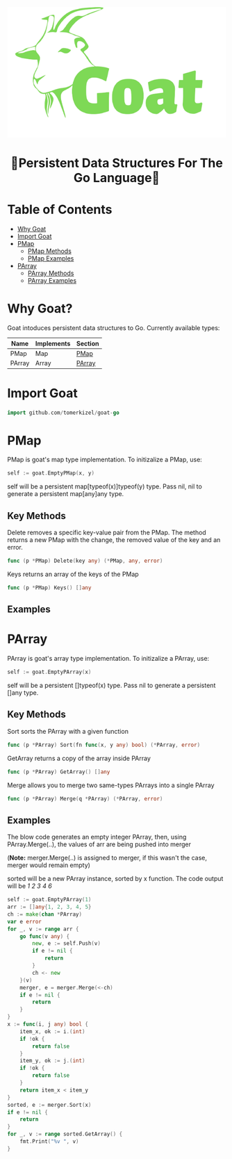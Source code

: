 <div align="center">
  <img src="./Goat-logo.png" alt="Goat" title="Goat" height="300px" />
</div>

<div align="center">

# :goat:Persistent Data Structures For The Go Language:goat:

</div>

# Table of Contents
 - [Why Goat](#why-goat)
 - [Import Goat](#import-goat)
 - [PMap](#pmap)
	- [PMap Methods](#key-methods)
	- [PMap Examples](#examples)
- [PArray](#parray)
	- [PArray Methods](#methods-1)
	- [PArray Examples](#examples-1)

# Why Goat?
Goat intoduces persistent data structures to Go.
Currently available types:

| Name | Implements | Section |
| ---- | ---- | ---- |
| PMap | Map | [PMap](#pmap) |
| PArray | Array | [PArray](#parray) | 

# Import Goat

```go
import github.com/tomerkizel/goat-go
```

# PMap

PMap is goat's map type implementation. To initizalize a PMap, use:

```go
self := goat.EmptyPMap(x, y)
```
self will be a persistent map[typeof(x)]typeof(y) type. Pass nil, nil to generate a persistent map[any]any type.

## Key Methods
Delete removes a specific key-value pair from the PMap. The method returns a new PMap with the change, the removed value of the key and an error.
```go
func (p *PMap) Delete(key any) (*PMap, any, error)
```

Keys returns an array of the keys of the PMap
```go
func (p *PMap) Keys() []any
```

## Examples


# PArray

PArray is goat's array type implementation. To initizalize a PArray, use:

```go
self := goat.EmptyPArray(x)
```
self will be a persistent []typeof(x) type. Pass nil to generate a persistent []any type.


## Key Methods
Sort sorts the PArray with a given function
```go
func (p *PArray) Sort(fn func(x, y any) bool) (*PArray, error)
```
GetArray returns a copy of the array inside PArray
```go
func (p *PArray) GetArray() []any
```
Merge allows you to merge two same-types PArrays into a single PArray
```go
func (p *PArray) Merge(q *PArray) (*PArray, error)
```
## Examples
The blow code generates an empty integer PArray, then, using PArray.Merge(..), the values of arr are being pushed into merger

(<b>Note:</b> merger.Merge(..) is assigned to merger, if this wasn't the case, merger would remain empty)

sorted will be a new PArray instance, sorted by x function. The code output will be <i>1 2 3 4 6 </i>
```go
self := goat.EmptyPArray(1)
arr := []any{1, 2, 3, 4, 5}
ch := make(chan *PArray)
var e error
for _, v := range arr {
	go func(v any) {
		new, e := self.Push(v)
		if e != nil {
			return
		}
		ch <- new
	}(v)
	merger, e = merger.Merge(<-ch)
	if e != nil {
		return
	}
}
x := func(i, j any) bool {
	item_x, ok := i.(int)
	if !ok {
		return false
	}
	item_y, ok := j.(int)
	if !ok {
		return false
	}
	return item_x < item_y
}
sorted, e := merger.Sort(x)
if e != nil {
	return
}
for _, v := range sorted.GetArray() {
	fmt.Print("%v ", v)
}
```
